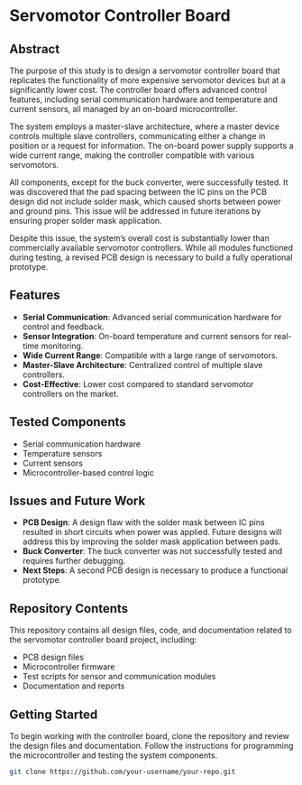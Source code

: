 # Servomotor Controller Board

## Abstract

The purpose of this study is to design a servomotor controller board that replicates the functionality of more expensive servomotor devices but at a significantly lower cost. The controller board offers advanced control features, including serial communication hardware and temperature and current sensors, all managed by an on-board microcontroller. 

The system employs a master-slave architecture, where a master device controls multiple slave controllers, communicating either a change in position or a request for information. The on-board power supply supports a wide current range, making the controller compatible with various servomotors.

All components, except for the buck converter, were successfully tested. It was discovered that the pad spacing between the IC pins on the PCB design did not include solder mask, which caused shorts between power and ground pins. This issue will be addressed in future iterations by ensuring proper solder mask application.

Despite this issue, the system’s overall cost is substantially lower than commercially available servomotor controllers. While all modules functioned during testing, a revised PCB design is necessary to build a fully operational prototype.

## Features

- **Serial Communication**: Advanced serial communication hardware for control and feedback.
- **Sensor Integration**: On-board temperature and current sensors for real-time monitoring.
- **Wide Current Range**: Compatible with a large range of servomotors.
- **Master-Slave Architecture**: Centralized control of multiple slave controllers.
- **Cost-Effective**: Lower cost compared to standard servomotor controllers on the market.

## Tested Components

- Serial communication hardware
- Temperature sensors
- Current sensors
- Microcontroller-based control logic

## Issues and Future Work

- **PCB Design**: A design flaw with the solder mask between IC pins resulted in short circuits when power was applied. Future designs will address this by improving the solder mask application between pads.
- **Buck Converter**: The buck converter was not successfully tested and requires further debugging.
- **Next Steps**: A second PCB design is necessary to produce a functional prototype.

## Repository Contents

This repository contains all design files, code, and documentation related to the servomotor controller board project, including:

- PCB design files
- Microcontroller firmware
- Test scripts for sensor and communication modules
- Documentation and reports

## Getting Started

To begin working with the controller board, clone the repository and review the design files and documentation. Follow the instructions for programming the microcontroller and testing the system components.

```bash
git clone https://github.com/your-username/your-repo.git
